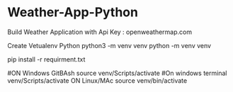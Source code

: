 # Weather-App-Python
Build Weather Application with Api Key : openweathermap.com

Create Vetualenv Python
python3 -m venv venv
python -m venv venv

pip install -r requirment.txt

#ON Windows GitBAsh
source venv/Scripts/activate
#On windows terminal
venv/Scripts/activate
ON Linux/MAc
source venv/bin/activate

